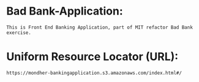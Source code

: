 # Bad Bank-Application:
    This is Front End Banking Application, part of MIT refactor Bad Bank exercise. 
    
    
    
# Uniform Resource Locator (URL): 
    https://mondher-bankingapplication.s3.amazonaws.com/index.html#/
